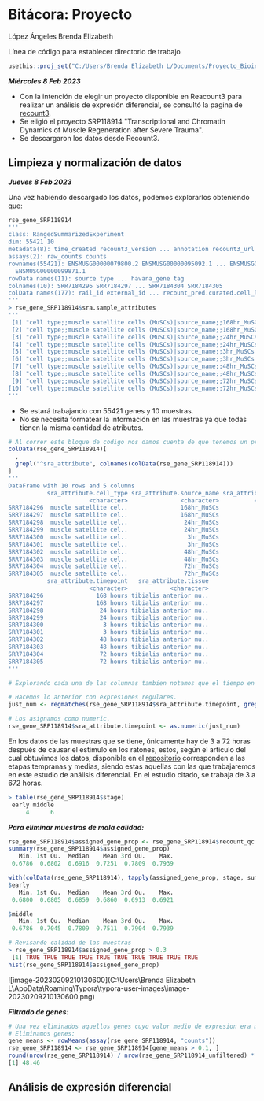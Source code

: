 # Bitácora: Proyecto 

López Ángeles Brenda Elizabeth

Línea de código para establecer directorio de trabajo 

```R
usethis::proj_set("C:/Users/Brenda Elizabeth L/Documents/Proyecto_Bioinformatica/")
```

***Miércoles 8 Feb 2023***

- Con la intención de elegir un proyecto disponible en Reacount3 para realizar un análisis de expresión diferencial, se consultó la pagina de [recount3](https://jhubiostatistics.shinyapps.io/recount3-study-explorer/). 
- Se eligió el proyecto SRP118914 "Transcriptional and Chromatin Dynamics of Muscle Regeneration after Severe Trauma".
- Se descargaron los datos desde Recount3.

## Limpieza y normalización de datos

***Jueves 8 Feb 2023***

Una vez habiendo descargado los datos, podemos explorarlos obteniendo que:

```R
rse_gene_SRP118914
'''
class: RangedSummarizedExperiment 
dim: 55421 10 
metadata(8): time_created recount3_version ... annotation recount3_url
assays(2): raw_counts counts
rownames(55421): ENSMUSG00000079800.2 ENSMUSG00000095092.1 ... ENSMUSG00000096850.1
  ENSMUSG00000099871.1
rowData names(11): source type ... havana_gene tag
colnames(10): SRR7184296 SRR7184297 ... SRR7184304 SRR7184305
colData names(177): rail_id external_id ... recount_pred.curated.cell_line BigWigURL
'''
> rse_gene_SRP118914$sra.sample_attributes
'''
 [1] "cell type;;muscle satellite cells (MuSCs)|source_name;;168hr_MuSCs|strain;;C57BL/6J|timepoint;;168 hours|tissue;;tibialis anterior muscle"
 [2] "cell type;;muscle satellite cells (MuSCs)|source_name;;168hr_MuSCs|strain;;C57BL/6J|timepoint;;168 hours|tissue;;tibialis anterior muscle"
 [3] "cell type;;muscle satellite cells (MuSCs)|source_name;;24hr_MuSCs|strain;;C57BL/6J|timepoint;;24 hours|tissue;;tibialis anterior muscle"  
 [4] "cell type;;muscle satellite cells (MuSCs)|source_name;;24hr_MuSCs|strain;;C57BL/6J|timepoint;;24 hours|tissue;;tibialis anterior muscle"  
 [5] "cell type;;muscle satellite cells (MuSCs)|source_name;;3hr_MuSCs|strain;;C57BL/6J|timepoint;;3 hours|tissue;;tibialis anterior muscle"    
 [6] "cell type;;muscle satellite cells (MuSCs)|source_name;;3hr_MuSCs|strain;;C57BL/6J|timepoint;;3 hours|tissue;;tibialis anterior muscle"    
 [7] "cell type;;muscle satellite cells (MuSCs)|source_name;;48hr_MuSCs|strain;;C57BL/6J|timepoint;;48 hours|tissue;;tibialis anterior muscle"  
 [8] "cell type;;muscle satellite cells (MuSCs)|source_name;;48hr_MuSCs|strain;;C57BL/6J|timepoint;;48 hours|tissue;;tibialis anterior muscle"  
 [9] "cell type;;muscle satellite cells (MuSCs)|source_name;;72hr_MuSCs|strain;;C57BL/6J|timepoint;;72 hours|tissue;;tibialis anterior muscle"  
[10] "cell type;;muscle satellite cells (MuSCs)|source_name;;72hr_MuSCs|strain;;C57BL/6J|timepoint;;72 hours|tissue;;tibialis anterior muscle"  
'''
```

- Se estará trabajando con 55421 genes y 10 muestras. 
- No se necesita formatear la información en las muestras ya que todas tienen la misma cantidad de atributos.

```R
# Al correr este bloque de codigo nos damos cuenta de que tenemos un problema, debemos pasar de caracteres a numeric o factor.
colData(rse_gene_SRP118914)[
  ,
  grepl("^sra_attribute", colnames(colData(rse_gene_SRP118914)))
]
'''
DataFrame with 10 rows and 5 columns
           sra_attribute.cell_type sra_attribute.source_name sra_attribute.strain
                       <character>               <character>          <character>
SRR7184296  muscle satellite cel..               168hr_MuSCs             C57BL/6J
SRR7184297  muscle satellite cel..               168hr_MuSCs             C57BL/6J
SRR7184298  muscle satellite cel..                24hr_MuSCs             C57BL/6J
SRR7184299  muscle satellite cel..                24hr_MuSCs             C57BL/6J
SRR7184300  muscle satellite cel..                 3hr_MuSCs             C57BL/6J
SRR7184301  muscle satellite cel..                 3hr_MuSCs             C57BL/6J
SRR7184302  muscle satellite cel..                48hr_MuSCs             C57BL/6J
SRR7184303  muscle satellite cel..                48hr_MuSCs             C57BL/6J
SRR7184304  muscle satellite cel..                72hr_MuSCs             C57BL/6J
SRR7184305  muscle satellite cel..                72hr_MuSCs             C57BL/6J
           sra_attribute.timepoint   sra_attribute.tissue
                       <character>            <character>
SRR7184296               168 hours tibialis anterior mu..
SRR7184297               168 hours tibialis anterior mu..
SRR7184298                24 hours tibialis anterior mu..
SRR7184299                24 hours tibialis anterior mu..
SRR7184300                 3 hours tibialis anterior mu..
SRR7184301                 3 hours tibialis anterior mu..
SRR7184302                48 hours tibialis anterior mu..
SRR7184303                48 hours tibialis anterior mu..
SRR7184304                72 hours tibialis anterior mu..
SRR7184305                72 hours tibialis anterior mu..
'''

# Explorando cada una de las columnas tambien notamos que el tiempo en todas las muestras fue medido en horas, por lo que se decide, para fines mas practicos y anticipando cualquier problema posterior, eliminar la palabra "horas" y tomar a sra_attribute.timepoint como tipo numeric. 

# Hacemos lo anterior con expresiones regulares.
just_num <- regmatches(rse_gene_SRP118914$sra_attribute.timepoint, gregexpr("\\d+", rse_gene_SRP118914$sra_attribute.timepoint))

# Los asignamos como numeric.
rse_gene_SRP118914$sra_attribute.timepoint <- as.numeric(just_num)
```

En los datos de las muestras que se tiene, únicamente hay de 3 a 72 horas después de causar el estimulo en los ratones, estos, según el articulo del cual obtuvimos los datos, disponible en el [repositorio](https://github.com/beth-la/Proyecto_Bioinformatica/blob/master/Reports/Associated_paper.pdf) corresponden a las etapas tempranas y medias, siendo estas aquellas con las que trabajaremos en este estudio de análisis diferencial. En el estudio citado, se trabaja de 3 a 672 horas. 

```R
> table(rse_gene_SRP118914$stage)
 early middle 
     4      6 
```

***Para eliminar muestras de mala calidad:***

```R
rse_gene_SRP118914$assigned_gene_prop <- rse_gene_SRP118914$recount_qc.gene_fc_count_all.assigned / rse_gene_SRP118914$recount_qc.gene_fc_count_all.total
summary(rse_gene_SRP118914$assigned_gene_prop)
   Min. 1st Qu.  Median    Mean 3rd Qu.    Max. 
 0.6786  0.6802  0.6916  0.7251  0.7809  0.7939 

with(colData(rse_gene_SRP118914), tapply(assigned_gene_prop, stage, summary))
$early
   Min. 1st Qu.  Median    Mean 3rd Qu.    Max. 
 0.6800  0.6805  0.6859  0.6860  0.6913  0.6921 

$middle
   Min. 1st Qu.  Median    Mean 3rd Qu.    Max. 
 0.6786  0.7045  0.7809  0.7511  0.7904  0.7939

# Revisando calidad de las muestras
> rse_gene_SRP118914$assigned_gene_prop > 0.3
 [1] TRUE TRUE TRUE TRUE TRUE TRUE TRUE TRUE TRUE TRUE
hist(rse_gene_SRP118914$assigned_gene_prop)
```

![image-20230209210130600](C:\Users\Brenda Elizabeth L\AppData\Roaming\Typora\typora-user-images\image-20230209210130600.png)

***Filtrado de genes:***

```R
# Una vez eliminados aquellos genes cuyo valor medio de expresion era menor a 0.1, observamos la cantidad de genes retenidos.
# Eliminamos genes:
gene_means <- rowMeans(assay(rse_gene_SRP118914, "counts"))
rse_gene_SRP118914 <- rse_gene_SRP118914[gene_means > 0.1, ]
round(nrow(rse_gene_SRP118914) / nrow(rse_gene_SRP118914_unfiltered) * 100, 2)
[1] 48.46
```

## Análisis de expresión diferencial

